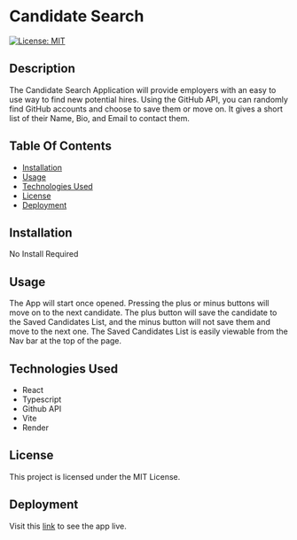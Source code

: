 # Candidate Search

[![License: MIT](https://img.shields.io/badge/License-MIT-yellow.svg)](https://opensource.org/licenses/MIT)

## Description

The Candidate Search Application will provide employers with an easy to use way to find new potential hires. Using the GitHub API, you can randomly find GitHub accounts and choose to save them or move on. It gives a short list of their Name, Bio, and Email to contact them.

## Table Of Contents

- [Installation](#installation)
- [Usage](#usage)
- [Technologies Used](#technologies-used)
- [License](#license)
- [Deployment](#deployment)

## Installation

No Install Required

## Usage

The App will start once opened. Pressing the plus or minus buttons will move on to the next candidate. The plus button will save the candidate to the Saved Candidates List, and the minus button will not save them and move to the next one. The Saved Candidates List is easily viewable from the Nav bar at the top of the page.

## Technologies Used

- React
- Typescript
- Github API
- Vite
- Render

## License

This project is licensed under the MIT License.

## Deployment

Visit this [link]() to see the app live.
